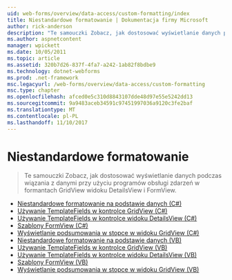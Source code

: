 ```yaml
---
uid: web-forms/overview/data-access/custom-formatting/index
title: Niestandardowe formatowanie | Dokumentacja firmy Microsoft
author: rick-anderson
description: "Te samouczki Zobacz, jak dostosować wyświetlanie danych podczas wiązania z danymi przy użyciu programów obsługi zdarzeń w formantach GridView widoku DetailsView i FormView."
ms.author: aspnetcontent
manager: wpickett
ms.date: 10/05/2011
ms.topic: article
ms.assetid: 320b7d26-837f-4fa7-a242-1ab82f8bdbe9
ms.technology: dotnet-webforms
ms.prod: .net-framework
msc.legacyurl: /web-forms/overview/data-access/custom-formatting
msc.type: chapter
ms.openlocfilehash: afced0e5c310d8843107dde48d97e55e5242dd13
ms.sourcegitcommit: 9a9483aceb34591c97451997036a9120c3fe2baf
ms.translationtype: MT
ms.contentlocale: pl-PL
ms.lasthandoff: 11/10/2017
---
```

<a name="custom-formatting"></a>Niestandardowe formatowanie
====================
> Te samouczki Zobacz, jak dostosować wyświetlanie danych podczas wiązania z danymi przy użyciu programów obsługi zdarzeń w formantach GridView widoku DetailsView i FormView.


- [Niestandardowe formatowanie na podstawie danych (C#)](custom-formatting-based-upon-data-cs.md)
- [Używanie TemplateFields w kontrolce GridView (C#)](using-templatefields-in-the-gridview-control-cs.md)
- [Używanie TemplateFields w kontrolce widoku DetailsView (C#)](using-templatefields-in-the-detailsview-control-cs.md)
- [Szablony FormView (C#)](using-the-formview-s-templates-cs.md)
- [Wyświetlanie podsumowania w stopce w widoku GridView (C#)](displaying-summary-information-in-the-gridview-s-footer-cs.md)
- [Niestandardowe formatowanie na podstawie danych (VB)](custom-formatting-based-upon-data-vb.md)
- [Używanie TemplateFields w kontrolce GridView (VB)](using-templatefields-in-the-gridview-control-vb.md)
- [Używanie TemplateFields w kontrolce widoku DetailsView (VB)](using-templatefields-in-the-detailsview-control-vb.md)
- [Szablony FormView (VB)](using-the-formview-s-templates-vb.md)
- [Wyświetlanie podsumowania w stopce w widoku GridView (VB)](displaying-summary-information-in-the-gridview-s-footer-vb.md)
